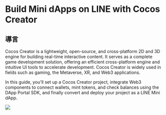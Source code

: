 # Build Mini dApps on LINE with Cocos Creator

## 導言<a id="introduction"></a>

Cocos Creator is a lightweight, open-source, and cross-platform 2D and 3D engine for building real-time interactive content. It serves as a complete game development solution, offering an efficient cross-platform engine and intuitive UI tools to accelerate development. Cocos Creator is widely used in fields such as gaming, the Metaverse, XR, and Web3 applications.

In this guide, you'll set up a Cocos Creator project, integrate Web3 components to connect wallets, mint tokens, and check balances using the DApp Portal SDK, and finally convert and deploy your project as a LINE Mini dApp.

![](/img/minidapps/cocos-creator/cocos-infographics.png)




